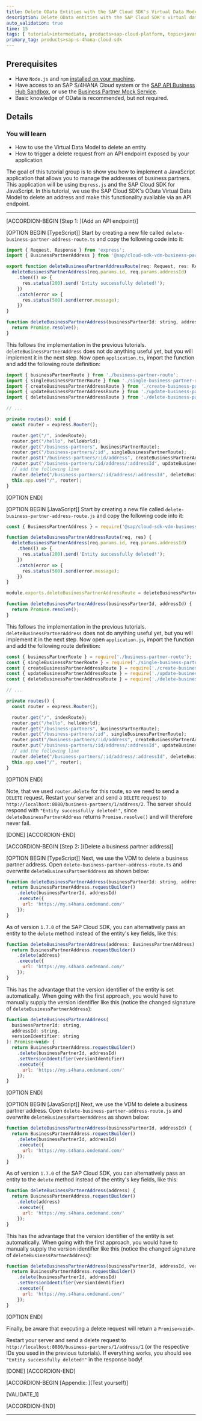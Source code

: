 ```yaml
---
title: Delete OData Entities with the SAP Cloud SDK's Virtual Data Model
description: Delete OData entities with the SAP Cloud SDK's virtual data model to duild an address manager application.
auto_validation: true
time: 15
tags: [ tutorial>intermediate, products>sap-cloud-platform, topic>javascript, topic>odata]
primary_tag: products>sap-s-4hana-cloud-sdk
---
```


## Prerequisites
 - Have `Node.js` and `npm` [installed on your machine](s4sdkjs-prerequisites).
 - Have access to an SAP S/4HANA Cloud system or the [SAP API Business Hub Sandbox](https://api.sap.com/getting-started), or use the [Business Partner Mock Service](https://sap.github.io/cloud-s4-sdk-book/pages/mock-odata.html).
 - Basic knowledge of OData is recommended, but not required.

## Details
### You will learn
  - How to use the Virtual Data Model to delete an entity
  - How to trigger a delete request from an API endpoint exposed by your application

The goal of this tutorial group is to show you how to implement a JavaScript application that allows you to manage the addresses of business partners. This application will be using `Express.js` and the SAP Cloud SDK for JavaScript. In this tutorial, we use the SAP Cloud SDK's OData Virtual Data Model to delete an address and make this functionality available via an API endpoint.

---

[ACCORDION-BEGIN [Step 1: ](Add an API endpoint)]

[OPTION BEGIN [TypeScript]]
Start by creating a new file called `delete-business-partner-address-route.ts` and copy the following code into it:

```JavaScript / TypeScript
import { Request, Response } from 'express';
import { BusinessPartnerAddress } from '@sap/cloud-sdk-vdm-business-partner-service';

export function deleteBusinessPartnerAddressRoute(req: Request, res: Response) {
  deleteBusinessPartnerAddress(req.params.id, req.params.addressId)
    .then(() => {
      res.status(200).send('Entity successfully deleted!');
    })
    .catch(error => {
      res.status(500).send(error.message);
    })
}

function deleteBusinessPartnerAddress(businessPartnerId: string, addressId: string): Promise<void> {
  return Promise.resolve();
}
```

This follows the implementation in the previous tutorials. `deleteBusinessPartnerAddress` does not do anything useful yet, but you will implement it in the next step. Now open `application.ts`, import the function and add the following route definition:

```JavaScript / TypeScript
import { businessPartnerRoute } from './business-partner-route';
import { singleBusinessPartnerRoute } from './single-business-partner-route';
import { createBusinessPartnerAddressRoute } from './create-business-partner-address-route';
import { updateBusinessPartnerAddressRoute } from './update-business-partner-address-route';
import { deleteBusinessPartnerAddressRoute } from './delete-business-partner-address-route';

// ...

private routes(): void {
  const router = express.Router();

  router.get("/", indexRoute);
  router.get("/hello", helloWorld);
  router.get("/business-partners", businessPartnerRoute);
  router.get("/business-partners/:id", singleBusinessPartnerRoute);
  router.post("/business-partners/:id/address", createBusinessPartnerAddressRoute);
  router.put("/business-partners/:id/address/:addressId", updateBusinessPartnerAddressRoute)
  // add the following line
  router.delete("/business-partners/:id/address/:addressId", deleteBusinessPartnerAddressRoute)
  this.app.use("/", router);
}
```
[OPTION END]

[OPTION BEGIN [JavaScript]]
Start by creating a new file called `delete-business-partner-address-route.js` and copy the following code into it:

```JavaScript
const { BusinessPartnerAddress } = require('@sap/cloud-sdk-vdm-business-partner-service');

function deleteBusinessPartnerAddressRoute(req, res) {
  deleteBusinessPartnerAddress(req.params.id, req.params.addressId)
    .then(() => {
      res.status(200).send('Entity successfully deleted!');
    })
    .catch(error => {
      res.status(500).send(error.message);
    })
}

module.exports.deleteBusinessPartnerAddressRoute = deleteBusinessPartnerAddressRoute;

function deleteBusinessPartnerAddress(businessPartnerId, addressId) {
  return Promise.resolve();
}
```

This follows the implementation in the previous tutorials. `deleteBusinessPartnerAddress` does not do anything useful yet, but you will implement it in the next step. Now open `application.js`, import the function and add the following route definition:

```JavaScript
const { businessPartnerRoute } = require('./business-partner-route');
const { singleBusinessPartnerRoute } = require('./single-business-partner-route');
const { createBusinessPartnerAddressRoute } = require('./create-business-partner-address-route');
const { updateBusinessPartnerAddressRoute } = require('./update-business-partner-address-route');
const { deleteBusinessPartnerAddressRoute } = require('./delete-business-partner-address-route');

// ...

private routes() {
  const router = express.Router();

  router.get("/", indexRoute);
  router.get("/hello", helloWorld);
  router.get("/business-partners", businessPartnerRoute);
  router.get("/business-partners/:id", singleBusinessPartnerRoute);
  router.post("/business-partners/:id/address", createBusinessPartnerAddressRoute);
  router.put("/business-partners/:id/address/:addressId", updateBusinessPartnerAddressRoute)
  // add the following line
  router.delete("/business-partners/:id/address/:addressId", deleteBusinessPartnerAddressRoute)
  this.app.use("/", router);
}
```
[OPTION END]

Note, that we used `router.delete` for this route, so we need to send a `DELETE` request. Restart your server and send a `DELETE` request to `http://localhost:8080/business-partners/1/address/2`. The server should respond with `"Entity successfully deleted!"`, since `deleteBusinessPartnerAddress` returns `Promise.resolve()` and will therefore never fail.

[DONE]
[ACCORDION-END]

[ACCORDION-BEGIN [Step 2: ](Delete a business partner address)]

[OPTION BEGIN [TypeScript]]
Next, we use the VDM to delete a business partner address. Open `delete-business-partner-address-route.ts` and overwrite `deleteBusinessPartnerAddress` as shown below:

```JavaScript / TypeScript
function deleteBusinessPartnerAddress(businessPartnerId: string, addressId: string): Promise<void> {
  return BusinessPartnerAddress.requestBuilder()
    .delete(businessPartnerId, addressId)
    .execute({
      url: 'https://my.s4hana.ondemand.com/'
    });
}
```

As of version `1.7.0` of the SAP Cloud SDK, you can alternatively pass an entity to the `delete` method instead of the entity's key fields, like this:

```JavaScript / TypeScript
function deleteBusinessPartnerAddress(address: BusinessPartnerAddress): Promise<void> {
  return BusinessPartnerAddress.requestBuilder()
    .delete(address)
    .execute({
      url: 'https://my.s4hana.ondemand.com/'
    });
}
```

This has the advantage that the version identifier of the entity is set automatically. When going with the first approach, you would have to manually supply the version identifier like this (notice the changed signature of `deleteBusinessPartnerAddress`):

```JavaScript / TypeScript
function deleteBusinessPartnerAddress(
  businessPartnerId: string,
  addressId: string,
  versionIdentifier: string
): Promise<void> {
  return BusinessPartnerAddress.requestBuilder()
    .delete(businessPartnerId, addressId)
    .setVersionIdentifier(versionIdentifier)
    .execute({
      url: 'https://my.s4hana.ondemand.com/'
    });
}
```

[OPTION END]

[OPTION BEGIN [JavaScript]]
Next, we use the VDM to delete a business partner address. Open `delete-business-partner-address-route.js` and overwrite `deleteBusinessPartnerAddress` as shown below:

```JavaScript
function deleteBusinessPartnerAddress(businessPartnerId, addressId) {
  return BusinessPartnerAddress.requestBuilder()
    .delete(businessPartnerId, addressId)
    .execute({
      url: 'https://my.s4hana.ondemand.com/'
    });
}
```
As of version `1.7.0` of the SAP Cloud SDK, you can alternatively pass an entity to the `delete` method instead of the entity's key fields, like this:

```JavaScript
function deleteBusinessPartnerAddress(address) {
  return BusinessPartnerAddress.requestBuilder()
    .delete(address)
    .execute({
      url: 'https://my.s4hana.ondemand.com/'
    });
}
```

This has the advantage that the version identifier of the entity is set automatically. When going with the first approach, you would have to manually supply the version identifier like this (notice the changed signature of `deleteBusinessPartnerAddress`):

```JavaScript
function deleteBusinessPartnerAddress(businessPartnerId, addressId, versionIdentifier) {
  return BusinessPartnerAddress.requestBuilder()
    .delete(businessPartnerId, addressId)
    .setVersionIdentifier(versionIdentifier)
    .execute({
      url: 'https://my.s4hana.ondemand.com/'
    });
}
```
[OPTION END]

Finally, be aware that executing a delete request will return a `Promise<void>`.

Restart your server and send a delete request to `http://localhost:8080/business-partners/1/address/1` (or the respective IDs you used in the previous tutorials). If everything works, you should see `"Entity successfully deleted!"` in the response body!

[DONE]
[ACCORDION-END]

[ACCORDION-BEGIN [Appendix: ](Test yourself)]

[VALIDATE_1]

[ACCORDION-END]

---
